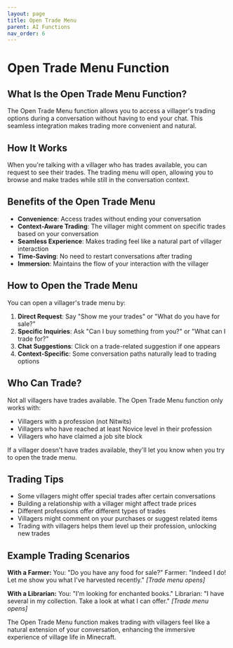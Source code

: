 ```yaml
---
layout: page
title: Open Trade Menu
parent: AI Functions
nav_order: 6
---
```


# Open Trade Menu Function

## What Is the Open Trade Menu Function?

The Open Trade Menu function allows you to access a villager's trading options during a conversation without having to end your chat. This seamless integration makes trading more convenient and natural.

## How It Works

When you're talking with a villager who has trades available, you can request to see their trades. The trading menu will open, allowing you to browse and make trades while still in the conversation context.

## Benefits of the Open Trade Menu

- **Convenience**: Access trades without ending your conversation
- **Context-Aware Trading**: The villager might comment on specific trades based on your conversation
- **Seamless Experience**: Makes trading feel like a natural part of villager interaction
- **Time-Saving**: No need to restart conversations after trading
- **Immersion**: Maintains the flow of your interaction with the villager

## How to Open the Trade Menu

You can open a villager's trade menu by:

1. **Direct Request**: Say "Show me your trades" or "What do you have for sale?"
2. **Specific Inquiries**: Ask "Can I buy something from you?" or "What can I trade for?"
3. **Chat Suggestions**: Click on a trade-related suggestion if one appears
4. **Context-Specific**: Some conversation paths naturally lead to trading options

## Who Can Trade?

Not all villagers have trades available. The Open Trade Menu function only works with:

- Villagers with a profession (not Nitwits)
- Villagers who have reached at least Novice level in their profession
- Villagers who have claimed a job site block

If a villager doesn't have trades available, they'll let you know when you try to open the trade menu.

## Trading Tips

- Some villagers might offer special trades after certain conversations
- Building a relationship with a villager might affect trade prices
- Different professions offer different types of trades
- Villagers might comment on your purchases or suggest related items
- Trading with villagers helps them level up their profession, unlocking new trades

## Example Trading Scenarios

**With a Farmer:**
You: "Do you have any food for sale?"
Farmer: "Indeed I do! Let me show you what I've harvested recently."
_[Trade menu opens]_

**With a Librarian:**
You: "I'm looking for enchanted books."
Librarian: "I have several in my collection. Take a look at what I can offer."
_[Trade menu opens]_

The Open Trade Menu function makes trading with villagers feel like a natural extension of your conversation, enhancing the immersive experience of village life in Minecraft.

